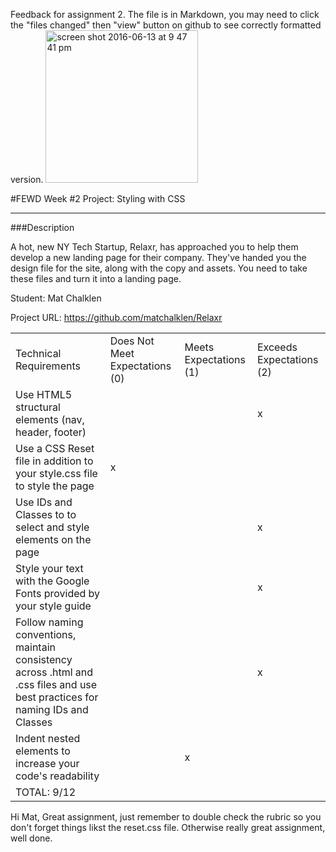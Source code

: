 Feedback for assignment 2. The file is in Markdown, you may need to click the "files changed" then "view" button on github to see correctly formatted version.
<img width="244" alt="screen shot 2016-06-13 at 9 47 41 pm" src="https://cloud.githubusercontent.com/assets/5423793/16006452/8e86d942-31b0-11e6-9eb7-9c839261393b.png">



#FEWD Week #2 Project: Styling with CSS

---


###Description


A hot, new NY Tech Startup, Relaxr, has approached you to help them develop a new landing page for their company. They've handed you the design file for the site, along with the copy and assets. You need to take these files and turn it into a landing page.

Student: Mat Chalklen

Project URL: https://github.com/matchalklen/Relaxr


|                                                                                                                               |                                |                        |                          |
|-------------------------------------------------------------------------------------------------------------------------------|--------------------------------|------------------------|--------------------------|
| Technical Requirements                                                                                                        | Does Not Meet Expectations (0) | Meets Expectations (1) | Exceeds Expectations (2) |
| Use HTML5 structural elements (nav, header, footer)                                                                           |                                |                        |           x              |
| Use a CSS Reset file in addition to your style.css file to style the page                                                     |              x                 |                        |                          |
| Use IDs and Classes to to select and style elements on the page                                                               |                                |                        |           x              |
| Style your text with the Google Fonts provided by your style guide                                                            |                                |                        |           x              |
| Follow naming conventions, maintain consistency across .html and .css files and use best practices for naming IDs and Classes |                                |                        |           x              |
| Indent nested elements to increase your code's readability                                                                    |                                |          x             |                          |
| TOTAL: 9/12                                                                                                              |                                |                        |                          |

Hi Mat,
Great assignment, just remember to double check the rubric so you don't forget things likst the reset.css file.
Otherwise really great assignment, well done.

